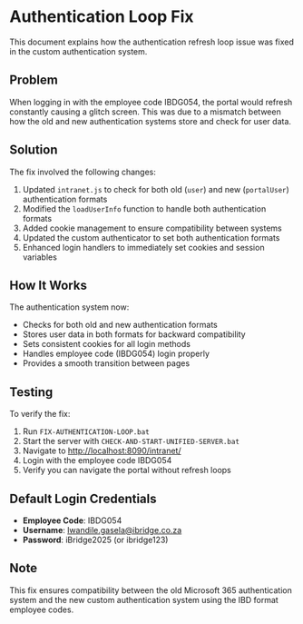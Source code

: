 # Authentication Loop Fix

This document explains how the authentication refresh loop issue was fixed in the custom authentication system.

## Problem

When logging in with the employee code IBDG054, the portal would refresh constantly causing a glitch screen. This was due to a mismatch between how the old and new authentication systems store and check for user data.

## Solution

The fix involved the following changes:

1. Updated `intranet.js` to check for both old (`user`) and new (`portalUser`) authentication formats
2. Modified the `loadUserInfo` function to handle both authentication formats
3. Added cookie management to ensure compatibility between systems
4. Updated the custom authenticator to set both authentication formats
5. Enhanced login handlers to immediately set cookies and session variables

## How It Works

The authentication system now:

- Checks for both old and new authentication formats
- Stores user data in both formats for backward compatibility
- Sets consistent cookies for all login methods
- Handles employee code (IBDG054) login properly
- Provides a smooth transition between pages

## Testing

To verify the fix:

1. Run `FIX-AUTHENTICATION-LOOP.bat`
2. Start the server with `CHECK-AND-START-UNIFIED-SERVER.bat`
3. Navigate to [http://localhost:8090/intranet/](http://localhost:8090/intranet/)
4. Login with the employee code IBDG054
5. Verify you can navigate the portal without refresh loops

## Default Login Credentials

- **Employee Code**: IBDG054
- **Username**: <lwandile.gasela@ibridge.co.za>
- **Password**: iBridge2025 (or ibridge123)

## Note

This fix ensures compatibility between the old Microsoft 365 authentication system and the new custom authentication system using the IBD format employee codes.
